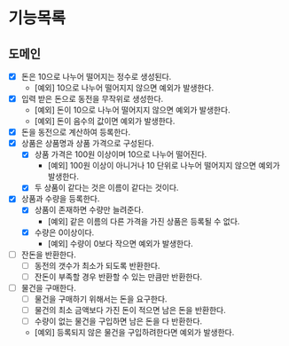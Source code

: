 # 기능목록

## 도메인

- [x] 돈은 10으로 나누어 떨어지는 정수로 생성된다.
  - [예외] 10으로 나누어 떨어지지 않으면 예외가 발생한다.
- [x] 입력 받은 돈으로 동전을 무작위로 생성한다.
  - [예외] 돈이 10으로 나누어 떨어지지 않으면 예외가 발생한다.
  - [예외] 돈이 음수의 값이면 예외가 발생한다.
- [x] 돈을 동전으로 계산하여 등록한다.
- [x] 상품은 상품명과 상품 가격으로 구성된다.
  - [x] 상품 가격은 100원 이상이며 10으로 나누어 떨어진다.
    - [예외] 100원 이상이 아니거나 10 단위로 나누어 떨어지지 않으면 예외가 발생한다.
  - [x] 두 상품이 같다는 것은 이름이 같다는 것이다.
- [x] 상품과 수량을 등록한다.
  - [x] 상품이 존재하면 수량만 늘려준다.
    - [예외] 같은 이름의 다른 가격을 가진 상품은 등록될 수 없다.
  - [x] 수량은 0이상이다.
    - [예외] 수량이 0보다 작으면 예외가 발생한다.
- [ ] 잔돈을 반환한다.
  - [ ] 동전의 갯수가 최소가 되도록 반환한다.
  - [ ] 잔돈이 부족할 경우 반환할 수 있는 만큼만 반환한다.
- [ ] 물건을 구매한다.
  - [ ] 물건을 구매하기 위해서는 돈을 요구한다.
  - [ ] 물건의 최소 금액보다 가진 돈이 적으면 남은 돈을 반환한다.
  - [ ] 수량이 없는 물건을 구입하면 남은 돈을 다 반환한다.
  - [예외] 등록되지 않은 물건을 구입하려한다면 예외가 발생한다.
